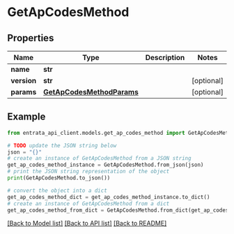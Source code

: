 # GetApCodesMethod


## Properties

Name | Type | Description | Notes
------------ | ------------- | ------------- | -------------
**name** | **str** |  | 
**version** | **str** |  | [optional] 
**params** | [**GetApCodesMethodParams**](GetApCodesMethodParams.md) |  | [optional] 

## Example

```python
from entrata_api_client.models.get_ap_codes_method import GetApCodesMethod

# TODO update the JSON string below
json = "{}"
# create an instance of GetApCodesMethod from a JSON string
get_ap_codes_method_instance = GetApCodesMethod.from_json(json)
# print the JSON string representation of the object
print(GetApCodesMethod.to_json())

# convert the object into a dict
get_ap_codes_method_dict = get_ap_codes_method_instance.to_dict()
# create an instance of GetApCodesMethod from a dict
get_ap_codes_method_from_dict = GetApCodesMethod.from_dict(get_ap_codes_method_dict)
```
[[Back to Model list]](../README.md#documentation-for-models) [[Back to API list]](../README.md#documentation-for-api-endpoints) [[Back to README]](../README.md)


